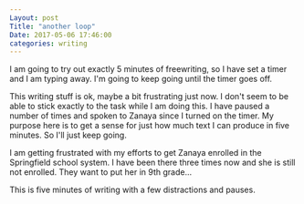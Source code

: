 ```yaml
---
Layout: post
Title: "another loop"
Date: 2017-05-06 17:46:00
categories: writing
---
```


I am going to try out exactly 5 minutes of freewriting, so I have set a timer and I am typing away. I'm going to keep going until the timer goes off.

This writing stuff is ok, maybe a bit frustrating just now. I don't seem to be able to stick exactly to the task while I am doing this. I have paused a number of times and spoken to Zanaya since I turned on the timer. My purpose here is to get a sense for just how much text I can produce in five minutes. So I'll just keep going.

I am getting frustrated with my efforts to get Zanaya enrolled in the Springfield school system. I have been there three times now and she is still not enrolled. They want to put her in 9th grade...

This is five minutes of writing with a few distractions and pauses.

